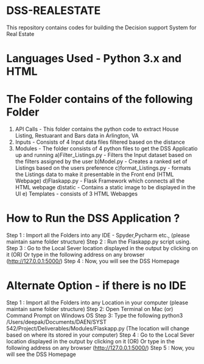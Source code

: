 # DSS-REALESTATE
This repository contains codes for building the Decision support System for Real Estate 

# Languages Used - Python 3.x and HTML

# The Folder contains of the following Folder
  1) API Calls - This folder contains the python code to extract House Listing, Restuarant and Bars data in Arlington, VA
  2) Inputs - Consists of 4 Input data files filtered based on the distance 
  3) Modules - The folder consists of 4 python files to get the DSS Applicatio up and running
    a)Filter_Listings.py - Filters the Input dataset based on the filters assigned by the user
    b)Model.py - Creates a ranked set of Listings based on the users preference
    c)format_Listings.py - formats the Listings data to make it presentable in the Front end (HTML Webpage)
    d)Flaskapp.py  - Flask Framework which connects all the HTML webpage
    d)static - Contains a static image to be displayed in the UI
    e) Templates - consists of 3 HTML Webapges 
    
# How to Run the DSS Application ?

Step 1 : Import all the Folders into any IDE - Spyder,Pycharm etc., (please maintain same folder structure)
Step 2 : Run the Flaskapp.py script using.
Step 3 : Go to the Local Sever location displayed in the output by clicking on it
          (OR)
          Or type in the following address on any browser (http://127.0.0.1:5000/)
Step 4 : Now, you will see the DSS Homepage

# Alternate Option - if there is no IDE

Step 1 : Import all the Folders into any Location in your computer (please maintain same folder structure)
Step 2: Open Terminal on Mac (or) Command Prompt on Windows OS
Step 3: Type the following python3 /Users/deepak/Documents/DAEN/SYST 542/Project/Deliverables/Modules/Flaskapp.py (The location will change based on where its stored in your computer)
Step 4 : Go to the Local Sever location displayed in the output by clicking on it
          (OR)
          Or type in the following address on any browser (http://127.0.0.1:5000/)
Step 5 : Now, you will see the DSS Homepage
